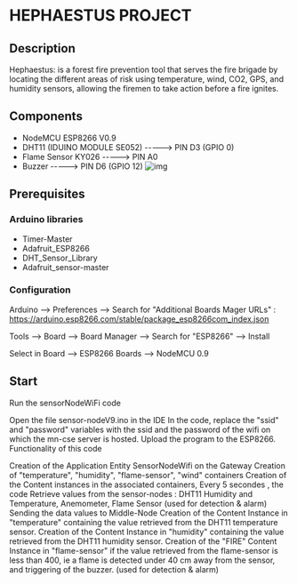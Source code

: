# HEPHAESTUS PROJECT

## Description 
Hephaestus: is a forest fire prevention tool that serves the fire brigade by locating the different
areas of risk using temperature, wind, CO2, GPS, and humidity sensors, allowing the firemen to take action
before a fire ignites.


## Components
- NodeMCU ESP8266 V0.9
- DHT11 (IDUINO MODULE SE052) -----> PIN D3 (GPIO 0)
- Flame Sensor KY026 -----> PIN A0
- Buzzer -----> PIN D6 (GPIO 12)
![img](https://zupimages.net/up/21/45/f0l3.png)
## Prerequisites 
### Arduino libraries
- Timer-Master
- Adafruit_ESP8266
- DHT_Sensor_Library
- Adafruit_sensor-master
### Configuration

Arduino --> Preferences --> Search for "Additional Boards Mager URLs" : https://arduino.esp8266.com/stable/package_esp8266com_index.json

Tools --> Board --> Board Manager --> Search for "ESP8266" --> Install

Select in Board --> ESP8266 Boards --> NodeMCU 0.9 
## Start

Run the sensorNodeWiFi code

Open the file sensor-nodeV9.ino in the IDE
In the code, replace the "ssid" and "password" variables with the ssid and the password of the wifi on which the mn-cse server is hosted. Upload the program to the ESP8266.
Functionality of this code

Creation of the Application Entity SensorNodeWifi on the Gateway
Creation of "temperature", "humidity", "flame-sensor", "wind" containers
Creation of the Content instances in the associated containers,
Every 5 secondes , the code Retrieve values from the sensor-nodes : DHT11 Humidity and Temperature, Anemometer, Flame Sensor (used for detection & alarm)
Sending the data values to Middle-Node
Creation of the Content Instance in "temperature" containing the value retrieved from the DHT11 temperature sensor.
Creation of the Content Instance in "humidity" containing the value retrieved from the DHT11 humidity sensor.
Creation of the "FIRE" Content Instance in "flame-sensor" if the value retrieved from the flame-sensor is less than 400, ie a flame is detected under 40 cm away from the sensor, and triggering of the buzzer. (used for detection & alarm)

